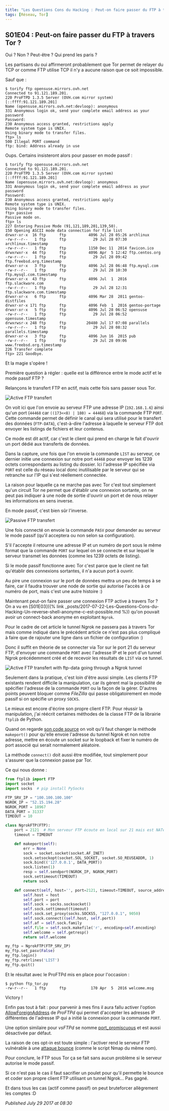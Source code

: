 ```yaml
---
title: "Les Questions Cons du Hacking : Peut-on faire passer du FTP à travers Tor ?"
tags: [Réseau, Tor]
---
```


S01E04 : Peut-on faire passer du FTP à travers Tor ?
----------------------------------------------------

Oui ? Non ? Peut-être ? Qui prend les paris ?  

Les partisans du oui affirmeront probablement que Tor permet de relayer du TCP or comme FTP utilise TCP il n'y a aucune raison que ce soit impossible.  

Sauf que :  

```console
$ torify ftp opensuse.mirrors.ovh.net
Connected to 91.121.189.201.
220 ProFTPD 1.3.5 Server (OVH.com mirror system) [::ffff:91.121.189.201]
Name (opensuse.mirrors.ovh.net:devloop): anonymous
331 Anonymous login ok, send your complete email address as your password
Password:
230 Anonymous access granted, restrictions apply
Remote system type is UNIX.
Using binary mode to transfer files.
ftp> ls
500 Illegal PORT command
ftp: bind: Address already in use
```

Oups. Certains insisteront alors pour passer en mode passif :  

```console
$ torify ftp opensuse.mirrors.ovh.net
Connected to 91.121.189.201.
220 ProFTPD 1.3.5 Server (OVH.com mirror system) [::ffff:91.121.189.201]
Name (opensuse.mirrors.ovh.net:devloop): anonymous
331 Anonymous login ok, send your complete email address as your password
Password:
230 Anonymous access granted, restrictions apply
Remote system type is UNIX.
Using binary mode to transfer files.
ftp> passive
Passive mode on.
ftp> ls
227 Entering Passive Mode (91,121,189,201,139,50).
150 Opening ASCII mode data connection for file list
drwxr-xr-x  16 ftp      ftp          4096 Jul 28 05:26 archlinux
-rw-r--r--   1 ftp      ftp            29 Jul 28 07:30 archlinux.timestamp
-rw-r--r--   1 ftp      ftp          1150 Dec 11  2014 favicon.ico
drwxrwxr-x  44 ftp      ftp          4096 Apr  5 12:42 ftp.centos.org
-rw-r--r--   1 ftp      ftp            29 Jul 28 09:42 ftp.freebsd.org.timestamp
drwxr-xr-x   3 ftp      ftp          4096 Jul 28 06:48 ftp.mysql.com
-rw-r--r--   1 ftp      ftp            29 Jul 28 10:30 ftp.mysql.com.timestamp
drwxr-xr-x  43 ftp      ftp          4096 Jul  1  2016 ftp.slackware.com
-rw-r--r--   1 ftp      ftp            29 Jul 28 12:31 ftp.slackware.com.timestamp
drwxr-xr-x   6 ftp      ftp          4096 Mar 28  2011 gentoo-distfiles
drwxr-xr-x 171 ftp      ftp          4096 Feb  1  2016 gentoo-portage
drwxr-xr-x   5 ftp      ftp          4096 Jul 28 06:52 opensuse
-rw-r--r--   1 ftp      ftp            29 Jul 28 06:52 opensuse.timestamp
drwxrwsr-x 248 ftp      ftp         20480 Jul 17 07:08 parallels
-rw-r--r--   1 ftp      ftp            29 Jul 28 08:32 parallels.timestamp
drwxr-xr-x   3 ftp      ftp          4096 Jun 16  2015 pub
-rw-r--r--   1 ftp      ftp            29 Jul 28 09:06 www.freebsd.org.timestamp
226 Transfer complete
ftp> 221 Goodbye.
```

Et la magie s'opère !  

Première question à régler : quelle est la différence entre le mode actif et le mode passif FTP ?  

Relançons le transfert FTP en actif, mais cette fois sans passer sous Tor.  

![Active FTP transfert](/assets/img/ftp/ftp_actif.png)

On voit ici que l'on envoie au serveur FTP une adresse IP (`192.168.1.6`) ainsi qu'un port (`44468` car `((173<<8) | 180) = 44468`) via la commande FTP `PORT`. Cette commande permet de définir le canal qui sera utilisé pour le transfert des données (`FTP-DATA`), c'est-à-dire l'adresse à laquelle le serveur FTP doit envoyer les listings de fichiers et leur contenus.  

Ce mode est dit actif, car c'est le client qui prend en charge le fait d'ouvrir un port dédié aux transferts de données.  

Dans la capture, une fois que l'on envoie la commande `LIST` au serveur, ce dernier initie une connexion sur notre port `44468` pour envoyer les 1239 octets correspondants au listing du dossier. Ici l'adresse IP spécifiée via `PORT` est celle du réseau local donc inutilisable par le serveur qui se retranche sur l'IP qui s'est réellement connectée.  

La raison pour laquelle ça ne marche pas avec Tor c'est tout simplement qu'un circuit Tor ne permet que d'établir une connexion sortante, on ne peut pas indiquer à une node de sortie d'ouvrir un port et de nous relayer les informations en sens inverse.  

En mode passif, c'est bien sûr l'inverse.  

![Passive FTP transfert](/assets/img/ftp/ftp_passif.png)

Une fois connecté on envoie la commande `PASV` pour demander au serveur le mode passif (qu'il acceptera ou non selon sa configuration).  

S'il l'accepte il retourne une adresse IP et un numéro de port sous le même format que la commande `PORT` sur lequel on se connecte et sur lequel le serveur transmet les données (comme les 1239 octets de listing).  

Si le mode passif fonctionne avec Tor c'est parce que le client ne fait qu'établir des connexions sortantes, il n'a aucun port à ouvrir.  

Au pire une connexion sur le port de données mettra un peu de temps à se faire, car il faudra trouver une node de sortie qui autorise l'accès à ce numéro de port, mais c'est une autre histoire :)  

Maintenant peut-on faire passer une connexion FTP active à travers Tor ? On a vu en [S01E03]({% link _posts/2017-07-22-Les-Questions-Cons-du-Hacking-Un-reverse-shell-anonyme-c-est-possible.md %}) qu'on pouvait avoir un connect-back anonyme en exploitant `Ngrok`.  

Pour le cadre de cet article le tunnel Ngrok ne passera pas à travers Tor mais comme indiqué dans le précédent article ce n'est pas plus compliqué à faire que de rajouter une ligne dans un fichier de configuration :)   

Donc il suffit en théorie de se connecter via Tor sur le port 21 du serveur FTP, d'envoyer une commande `PORT` avec l'adresse IP et le port d'un tunnel Ngrok précédemment créé et de recevoir les résultats de `LIST` via ce tunnel.  

![Active FTP transfert with ftp-data going through a Ngrok tunnel](/assets/img/ftp/ftp_tor_actif.png)

Seulement dans la pratique, c'est loin d'être aussi simple. Les clients FTP existants rendent difficile la manipulation, car ils gèrent mal la possibilité de spécifier l'adresse de la commande `PORT` ou la façon de la gérer. D'autres points peuvent bloquer comme *FileZilla* qui passe obligatoirement en mode passif si on spécifie un proxy `SOCKS`.  

Le mieux est encore d'écrire son propre client FTP. Pour réussir la manipulation, j'ai réécrit certaines méthodes de la classe FTP de la librairie `ftplib` de Python.  

Quand on regarde [son code source](https://github.com/python/cpython/blob/3.6/Lib/ftplib.py) on voit qu'il faut changer la méthode `makeport()` pour qu'elle envoie l'adresse du tunnel Ngrok et non notre adresse, mettre en écoute un socket sur le loopback et fixer le numéro de port associé qui serait normalement aléatoire.  

La méthode `connect()` doit aussi être modifiée, tout simplement pour s'assurer que la connexion passe par Tor.  

Ce qui nous donne :  

```python
from ftplib import FTP
import socket
import socks  # pip install PySocks

FTP_SRV_IP = "100.100.100.100"
NGROK_IP = "52.15.194.28"
NGROK_PORT = 18967
DATA_PORT = 31337
TIMEOUT = 10

class NgrokFTP(FTP):
    port = 2121  # Mon serveur FTP écoute en local sur 21 mais est NATé en 2121 sur la box
    timeout = TIMEOUT

    def makeport(self):
        err = None
        sock = socket.socket(socket.AF_INET)
        sock.setsockopt(socket.SOL_SOCKET, socket.SO_REUSEADDR, 1)
        sock.bind(('127.0.0.1', DATA_PORT))
        sock.listen(1)
        resp = self.sendport(NGROK_IP, NGROK_PORT)
        sock.settimeout(TIMEOUT)
        return sock

    def connect(self, host='', port=2121, timeout=TIMEOUT, source_address=None):
        self.host = host
        self.port = port
        self.sock = socks.socksocket()
        self.sock.settimeout(timeout)
        self.sock.set_proxy(socks.SOCKS5, "127.0.0.1", 9050)
        self.sock.connect((self.host, self.port))
        self.af = self.sock.family
        self.file = self.sock.makefile('r', encoding=self.encoding)
        self.welcome = self.getresp()
        return self.welcome

my_ftp = NgrokFTP(FTP_SRV_IP)
my_ftp.set_pasv(False)
my_ftp.login()
my_ftp.retrlines('LIST')
my_ftp.quit()
```

Et le résultat avec le ProFTPd mis en place pour l'occasion :  

```console
$ python ftp_tor.py
-rw-r--r--   1 ftp      ftp           170 Apr  5  2016 welcome.msg
```

Victory !  

Enfin pas tout à fait : pour parvenir à mes fins il aura fallu activer l'option [AllowForeignAddress](http://www.proftpd.org/docs/directives/linked/config_ref_AllowForeignAddress.html) de *ProFTPd* qui permet d'accepter les adresses IP différentes de l'adresse IP qui a initié la connexion pour la commande `PORT`.  

Une option similaire pour *vsFTPd* se nomme [port_promiscuous](https://security.appspot.com/vsftpd/vsftpd_conf.htm) et est aussi désactivée par défaut.  

La raison de ces opt-in est toute simple : l'activer rend le serveur FTP vulnérable à une [attaque bounce](https://en.wikipedia.org/wiki/FTP_bounce_attack) (comme le script Nmap du même nom).  

Pour conclure, le FTP sous Tor ça se fait sans aucun problème si le serveur autorise le mode passif.  

Si ce n'est pas le cas il faut sacrifier un poulet pour qu'il permette le bounce et coder son propre client FTP utilisant un tunnel Ngrok... Pas gagné.  

Et dans tous les cas (actif comme passif) on peut bruteforcer allègrement les comptes :D  


*Published July 29 2017 at 08:30*
